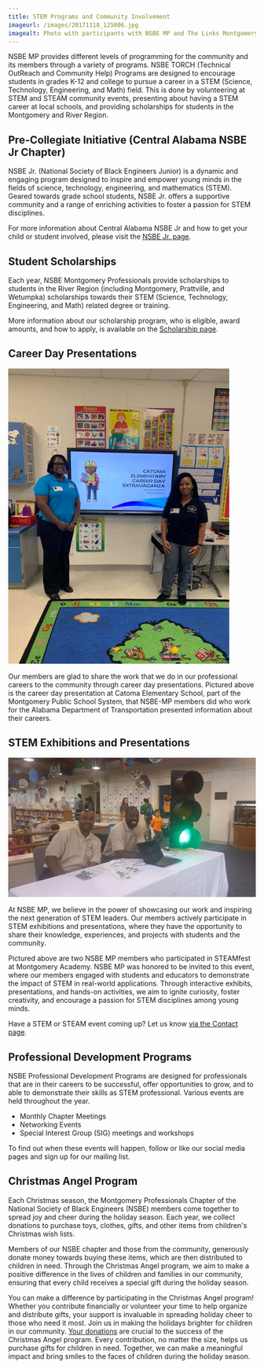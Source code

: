 ```yaml
---
title: STEM Programs and Community Involvement
imageurl: /images/20171118_125006.jpg
imagealt: Photo with participants with NSBE MP and The Links Montgomery Chapter
---
```


NSBE MP provides different levels of programming for the community and its members through a variety of programs.
NSBE TORCH (Technical OutReach and Community Help) 
Programs are designed to encourage students in grades K-12 and college to pursue a career in a
STEM (Science, Technology, Engineering, and Math) field. This is done by volunteering at STEM and STEAM community events, presenting about having a STEM career at local schools, and providing scholarships for students in the Montgomery and River Region.

## Pre-Collegiate Initiative (Central Alabama NSBE Jr Chapter)

NSBE Jr. (National Society of Black Engineers Junior) is a dynamic and engaging program designed 
to inspire and empower young minds in the fields of science, technology, engineering, and mathematics (STEM).
Geared towards grade school students, NSBE Jr. offers a supportive community and a range of enriching 
activities to foster a passion for STEM disciplines.

For more information about Central Alabama NSBE Jr and how to get your child or student involved, please visit the [NSBE Jr. page](/nsbejr).

## Student Scholarships

Each year, NSBE Montgomery Professionals provide scholarships to students in the River Region (including Montgomery, Prattville, and Wetumpka) scholarships
towards their STEM (Science, Technology, Engineering, and Math) related degree or training.

More information about our scholarship program, who is eligible, award amounts, and how to apply, is available on the 
[Scholarship page](/scholarship).

## Career Day Presentations

<div class="text-center pageimage">
<img src="/images/careerday.jpg" class="pageimage"
alt="Two of NSBE MP members participating in Career Day at Catoma Elementary, a Montgomery Public School">
</div>

Our members are glad to share the work that we do in our professional careers to the
community through career day presentations. Pictured above is the career day presentation at 
Catoma Elementary School, part of the Montgomery Public School System, 
that NSBE-MP members did who work for the
Alabama Department of Transportation presented information about their careers.

## STEM Exhibitions and Presentations

<div class="text-center pageimage">
<img src="/images/stempresentations.jpg" class="pageimage"
alt="NSBE MP Members at STEAMFest at Montgomery Academy">
</div>

At NSBE MP, we believe in the power of showcasing our work and inspiring the next generation of STEM leaders. Our members actively participate in STEM exhibitions and presentations, where they have the opportunity to share their knowledge, experiences, and projects with students and the community.

Pictured above are two NSBE MP members who participated in STEAMfest at Montgomery Academy. NSBE MP was honored to be invited to this event, where our members engaged with students and educators to demonstrate the impact of STEM in real-world applications. Through interactive exhibits, presentations, and hands-on activities, we aim to ignite curiosity, foster creativity, and encourage a passion for STEM disciplines among young minds.

Have a STEM or STEAM event coming up? Let us know [via the Contact page](/contact).

## Professional Development Programs

NSBE Professional Development Programs are designed for professionals that are in their careers to
be successful, offer opportunities to grow, and to able to demonstrate their skills as STEM
professional. Various events are held throughout the year.

* Monthly Chapter Meetings
* Networking Events
* Special Interest Group (SIG) meetings and workshops

To find out when these events will happen, follow or like our social media pages and sign up for our
mailing list.

## Christmas Angel Program

Each Christmas season, the Montgomery Professionals Chapter of the National Society of Black Engineers (NSBE) members come together to spread joy and cheer during the holiday season. Each year, we collect donations to purchase toys, clothes, gifts, and other items from children's Christmas wish lists.

Members of our NSBE chapter and those from the community, generously donate money towards buying these items, which are then distributed to children in need. Through the Christmas Angel program, we aim to make a positive difference in the lives of children and families in our community, ensuring that every child receives a special gift during the holiday season.

You can make a difference by participating in the Christmas Angel program! Whether you contribute financially or volunteer your time to help organize and distribute gifts, your support is invaluable in spreading holiday cheer to those who need it most. Join us in making the holidays brighter for children in our community.
[Your donations](/donate) are crucial to the success of the Christmas Angel 
program. Every contribution, no matter the size, helps us purchase gifts for children in need. 
Together, we can make a meaningful impact and bring smiles to the faces of children during the holiday season.
